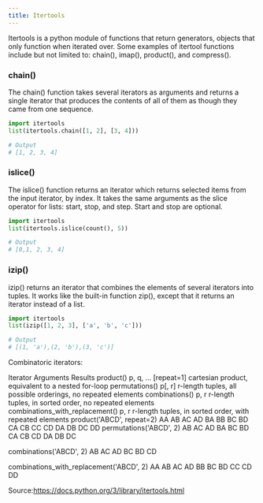 ```yaml
---
title: Itertools
---
```


Itertools is a python module of functions that return generators, objects that only function when iterated over. 
Some examples of itertool functions include but not limited to: chain(), imap(), product(), and compress().


### chain()

The chain() function takes several iterators as arguments and returns a single iterator that produces the contents of all of them as though they came from one sequence.

```py
import itertools
list(itertools.chain([1, 2], [3, 4]))

# Output
# [1, 2, 3, 4]
```


### islice()

The islice() function returns an iterator which returns selected items from the input iterator, by index. It takes the same arguments as the slice operator for lists: start, stop, and step. Start and stop are optional.

```py
import itertools
list(itertools.islice(count(), 5))

# Output
# [0,1, 2, 3, 4]
```

### izip()

izip() returns an iterator that combines the elements of several iterators into tuples. It works like the built-in function zip(), except that it returns an iterator instead of a list.

```py
import itertools
list(izip([1, 2, 3], ['a', 'b', 'c']))

# Output
# [(1, 'a'),(2, 'b'),(3, 'c')]
```

Combinatoric iterators:

Iterator	                                           Arguments	                                 Results
product()	                                            p, q, … [repeat=1]	                       cartesian product, equivalent to a nested                                                                                                  for-loop
permutations()	                                      p[, r]	                                   r-length tuples, all possible orderings,                                                                                                  no repeated elements
combinations()	                                      p, r	                                     r-length tuples, in sorted order, no                                                                                                      repeated elements
combinations_with_replacement()	                      p, r	                                     r-length tuples, in sorted order, with                                                                                                    repeated elements
product('ABCD', repeat=2)	 	                                                                     AA AB AC AD BA BB BC BD CA CB CC CD DA DB                                                                                                  DC DD
permutations('ABCD', 2)	 	                                                                       AB AC AD BA BC BD CA CB CD DA DB DC

combinations('ABCD', 2)	 	                                                                       AB AC AD BC BD CD

combinations_with_replacement('ABCD', 2)	 	                                                     AA AB AC AD BB BC BD CC CD DD


Source:https://docs.python.org/3/library/itertools.html